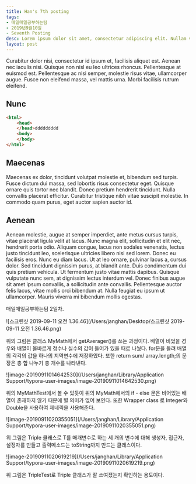 ```yaml
---
title: Han's 7th posting
tags:
- 매일매일공부하는팀
- 2019년9월10일
- Seventh Posting
desc: Lorem ipsum dolor sit amet, consectetur adipiscing elit. Nullam vehicula gravida felis et dapibus.
layout: post
---
```


Curabitur dolor nisi, consectetur id ipsum et, facilisis aliquet est. Aenean nec iaculis nisi. Quisque non nisl eu leo ultrices rhoncus. Pellentesque at euismod est. Pellentesque ac nisi semper, molestie risus vitae, ullamcorper augue. Fusce non eleifend massa, vel mattis urna. Morbi facilisis rutrum eleifend.
<!-- more -->
<!-- Mauris a molestie neque. Aliquam non malesuada nisi, a sodales purus. Nam molestie faucibus sapien eu euismod. Sed scelerisque ornare euismod. In tincidunt est vel pharetra convallis. Praesent vitae nisi odio.-->

## Nunc

```html
<html>
    <head>
    </head>ddddddddd
    <body>
    </body>
</html>
```

## Maecenas
Maecenas ex dolor, tincidunt volutpat molestie et, bibendum sed turpis. Fusce dictum dui massa, sed lobortis risus consectetur eget. Quisque ornare quis tortor nec blandit. Donec pretium hendrerit tincidunt. Nulla convallis placerat efficitur. Curabitur tristique nibh vitae suscipit molestie. In commodo quam purus, eget auctor sapien auctor id.

## Aenean
Aenean molestie, augue at semper imperdiet, ante metus cursus turpis, vitae placerat ligula velit at lacus. Nunc magna elit, sollicitudin et elit nec, hendrerit porta odio. Aliquam congue, lacus non sodales venenatis, lectus justo tincidunt leo, scelerisque ultricies libero nisi sed lorem. Donec eu facilisis eros. Nunc eu diam lacus. Ut at leo ornare, pulvinar lacus a, cursus dolor. Sed tincidunt dignissim purus, at blandit ante. Duis condimentum dui quis pretium vehicula. Ut fermentum justo vitae mattis dapibus. Quisque vulputate nunc sem, at dignissim lectus interdum vel. Donec finibus augue sit amet ipsum convallis, a sollicitudin ante convallis. Pellentesque auctor felis lacus, vitae mollis orci bibendum at. Nulla feugiat eu ipsum ut ullamcorper. Mauris viverra mi bibendum mollis egestas.

매일매일공부하는팀 2일차.

![스크린샷 2019-09-11 오전 1.36.46](/Users/janghan/Desktop/스크린샷 2019-09-11 오전 1.36.46.png)

위의 그림은 클래스 MyMath에서 getAverager()를 쓰는 과정이다. 배열이 비었을 경우와 배열이 올바르게 정수나 실수의 값이 들어가 있을 때로 나눴다. for문을 돌려 배열의 각각의 값을 하나의 지역변수에 저장하였다. 또한 return sum/ array.length;의 문장은 총 합 나누기 총 개수를 나타낸다.

![image-20190911014642530](/Users/janghan/Library/Application Support/typora-user-images/image-20190911014642530.png)



위의 MyMathTest에서 볼 수 있듯이 위의 MyMath에서의 if - else 문은 비어있는 배열이 존재하지 않기 때문에 별 의미가 없어 보인다. 또한 Wrapper class 로 Integer와 Double을 사용하여 제네릭을 사용해준다. 

![image-20190911020355051](/Users/janghan/Library/Application Support/typora-user-images/image-20190911020355051.png)

위 그림은 Triple 클래스로 T를 매개변수로 하는 세 개의 변수에 대해 생성자, 접근자, 설정자를 만들고 출력메소드는 toString까지 만드는 클래스이다.

 ![image-20190911020619219](/Users/janghan/Library/Application Support/typora-user-images/image-20190911020619219.png)

위 그림은 TripleTest로 Triple 클래스가 잘 쓰여졌는지 확인하는 용도이다.

